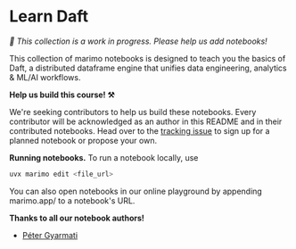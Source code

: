 # Learn Daft

_🚧 This collection is a work in progress. Please help us add notebooks!_

This collection of marimo notebooks is designed to teach you the basics of
Daft, a distributed dataframe engine that unifies data engineering, analytics & ML/AI workflows.

**Help us build this course! ⚒️**

We're seeking contributors to help us build these notebooks. Every contributor
will be acknowledged as an author in this README and in their contributed
notebooks. Head over to the [tracking
issue](https://github.com/marimo-team/learn/issues/43) to sign up for a planned
notebook or propose your own.

**Running notebooks.** To run a notebook locally, use

```bash
uvx marimo edit <file_url>
```

You can also open notebooks in our online playground by appending marimo.app/ to a notebook's URL.

**Thanks to all our notebook authors!**

* [Péter Gyarmati](https://github.com/peter-gy)

